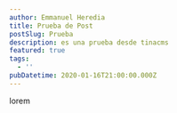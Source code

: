 ```yaml
---
author: Emmanuel Heredia
title: Prueba de Post
postSlug: Prueba
description: es una prueba desde tinacms
featured: true
tags:
  - ''
pubDatetime: 2020-01-16T21:00:00.000Z
---
```


lorem

